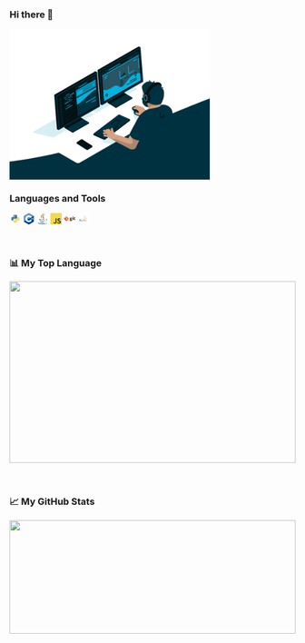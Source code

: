 ### Hi there 👋

<img align="center" alt="GIF" src="./code.gif" width="70%"/>


<!--
**Merevoli-DatLuu/Merevoli-DatLuu** is a ✨ _special_ ✨ repository because its `README.md` (this file) appears on your GitHub profile.

Here are some ideas to get you started:

- 🔭 I’m currently working on ...
- 🌱 I’m currently learning ...
- 👯 I’m looking to collaborate on ...
- 🤔 I’m looking for help with ...
- 💬 Ask me about ...
- 📫 How to reach me: ...
- 😄 Pronouns: ...
- ⚡ Fun fact: ...
-->

### **Languages and Tools**

<code><img height="20" src="https://raw.githubusercontent.com/github/explore/80688e429a7d4ef2fca1e82350fe8e3517d3494d/topics/python/python.png"></code>
<code><img height="20" src="https://raw.githubusercontent.com/github/explore/80688e429a7d4ef2fca1e82350fe8e3517d3494d/topics/cpp/cpp.png"></code>
<code><img height="20" src="https://raw.githubusercontent.com/github/explore/80688e429a7d4ef2fca1e82350fe8e3517d3494d/topics/java/java.png"></code>
<code><img height="20" src="https://raw.githubusercontent.com/github/explore/80688e429a7d4ef2fca1e82350fe8e3517d3494d/topics/javascript/javascript.png"></code>
<code><img height="20" src="https://raw.githubusercontent.com/github/explore/80688e429a7d4ef2fca1e82350fe8e3517d3494d/topics/git/git.png"></code>
<code><img height="20" src="https://raw.githubusercontent.com/github/explore/80688e429a7d4ef2fca1e82350fe8e3517d3494d/topics/mysql/mysql.png"></code>

<br>

### 📊 **My Top Language**

<!--[![Top Langs](https://github-readme-stats.vercel.app/api/top-langs/?username=Merevoli-DatLuu)](https://github.com/Merevoli-DatLuu)-->


<img width="100%" height="320" src="https://github-readme-stats.vercel.app/api/top-langs/?username=Merevoli-DatLuu"></a>

<br>

### 📈 **My GitHub Stats**

<!--[![Merevoli-DatLuu's github stats](https://github-readme-stats.vercel.app/api?username=Merevoli-DatLuu&show_icons=true&theme=gotham)](https://github.com/Merevoli-DatLuu)-->

  <img width="100%" height="200" src="https://github-readme-stats.vercel.app/api?username=Merevoli-DatLuu&show_icons=true&theme=gotham"></a>

</div>
